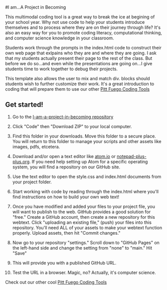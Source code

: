 #I am...A Project in Becoming

This multimodal coding tool is a great way to break the ice at begining of your school year. Why not use code to help your students introduce themselves and to process where they are on their journey through life? It's also an easy way for you to promote coding literacy, computational thinking, and computer science knowledge in your classroom.

Students work through the prompts in the index.html code to construct their own web page that exlpains who they are and where they are going. I ask that my students actually present their page to the rest of the class. But before we do so...and even while the presentations are going on...I give students time to work together to debug their projects.  

This template also allows the user to mix and match div. blocks should students wish to further customize their work. It's a great introduction to coding that will prepare them to use our other [Pitt Fuego Coding Tools](https://github.com/pitt-fuego)

    
## Get started! 

1. Go to the [I-am-a-project-in-becoming repository](https://github.com/pitt-fuego/I-am-a-project-in-becoming) 

2. Click "Code" then "Download ZIP" to your local computer. 

3. Find this folder in your downloads. Move this folder to a secure place. You will return to this folder to manage your scripts and other assets like images, pdfs, etcetera. 

4. Download and/or open a text editor like [atom.io](https://atom.io) or [notepad-plus-plus.org](notepad-plus-plus.org). If you need help setting up Atom for a specific operating system, you will find a repository on our GitHub site. 

5. Use the text editor to open the style.css and index.html documents from your project folder.  

6. Start working with code by reading through the index.html where you'll find instructions on how to build your own web text! 

7. Once you have modified and added your files to your project file, you will want to publish to the web. GitHub provides a good solution for "free." Create a GitHub account, then create a new repository for this webtext. Click  "uploading an existing file," (push) your files into this repository. You'll need ALL of your assets to make your webtext function properly. Upload assets, then hit "Commit changes." 

8. Now go to your repository "settings." Scroll down to "GitHub Pages" on the left-hand side and change the setting from "none" to "main." Hit "Save"

9. This will provide you with a published GitHub URL.

10. Test the URL in a browser. Magic, no? Actually, it's computer science.  
 


Check out our other cool [Pitt Fuego Coding Tools](https://pitt-fuego.github.io/Pitt-Fuego-Coding-Tools/)








